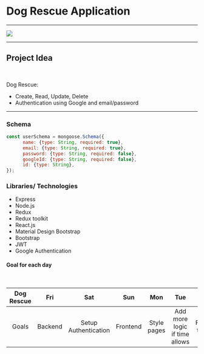 # Dog Rescue Application

---
<img src="https://www.plasterersforum.com/attachments/yulin-dog-meat-festival-jpg.30543/">

---
## Project Idea
<br>

Dog Rescue:

- Create, Read, Update, Delete
- Authentication using Google and email/password

---

### Schema

```js
const userSchema = mongoose.Schema({
      name: {type: String, required: true},
      email: {type: String, required: true},
      password: {type: String, required: false},
      googleId: {type: String, required: false},
      id: {type: String},
});
```


### Libraries/ Technologies

- Express
- Node.js
- Redux
- Redux toolkit
- React.js
- Material Design Bootstrap
- Bootstrap
- JWT
- Google Authentication

#### Goal for each day
<br>

| Dog Rescue | Fri | Sat | Sun | Mon | Tue | Wed
| :---: | :---: | :---: | :---: | :---: | :---: | :---: |
| Goals | Backend | Setup Authentication | Frontend  | Style pages | Add more logic if time allows | Finishing touches|
